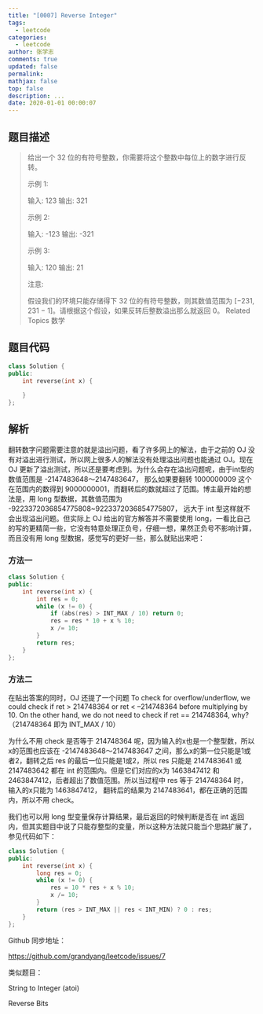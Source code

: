 ```yaml
---
title: "[0007] Reverse Integer"
tags:
  - leetcode
categories:
  - leetcode
author: 张学志
comments: true
updated: false
permalink:
mathjax: false
top: false
description: ...
date: 2020-01-01 00:00:07
---
```


## 题目描述

> 给出一个 32 位的有符号整数，你需要将这个整数中每位上的数字进行反转。 
> 
> 示例 1: 
> 
> 输入: 123
> 输出: 321
> 
> 
> 示例 2: 
> 
> 输入: -123
> 输出: -321
> 
> 
> 示例 3: 
> 
> 输入: 120
> 输出: 21
> 
> 
> 注意: 
> 
> 假设我们的环境只能存储得下 32 位的有符号整数，则其数值范围为 [−231, 231 − 1]。请根据这个假设，如果反转后整数溢出那么就返回 0。 
> Related Topics 数学

## 题目代码

```cpp
class Solution {
public:
    int reverse(int x) {
        
    }
};
```

## 解析

翻转数字问题需要注意的就是溢出问题，看了许多网上的解法，由于之前的 OJ 没有对溢出进行测试，所以网上很多人的解法没有处理溢出问题也能通过 OJ。现在 OJ 更新了溢出测试，所以还是要考虑到。为什么会存在溢出问题呢，由于int型的数值范围是 -2147483648～2147483647， 那么如果要翻转 1000000009 这个在范围内的数得到 9000000001，而翻转后的数就超过了范围。博主最开始的想法是，用 long 型数据，其数值范围为 -9223372036854775808~9223372036854775807， 远大于 int 型这样就不会出现溢出问题。但实际上 OJ 给出的官方解答并不需要使用 long，一看比自己的写的更精简一些，它没有特意处理正负号，仔细一想，果然正负号不影响计算，而且没有用 long 型数据，感觉写的更好一些，那么就贴出来吧：

### 方法一

```cpp
class Solution {
public:
    int reverse(int x) {
        int res = 0;
        while (x != 0) {
            if (abs(res) > INT_MAX / 10) return 0;
            res = res * 10 + x % 10;
            x /= 10;
        }
        return res;
    }
};
```

### 方法二

在贴出答案的同时，OJ 还提了一个问题 To check for overflow/underflow, we could check if ret > 214748364 or ret < –214748364 before multiplying by 10. On the other hand, we do not need to check if ret == 214748364, why? （214748364 即为 INT_MAX / 10）

为什么不用 check 是否等于 214748364 呢，因为输入的x也是一个整型数，所以x的范围也应该在 -2147483648～2147483647 之间，那么x的第一位只能是1或者2，翻转之后 res 的最后一位只能是1或2，所以 res 只能是 2147483641 或 2147483642 都在 int 的范围内。但是它们对应的x为 1463847412 和 2463847412，后者超出了数值范围。所以当过程中 res 等于 214748364 时， 输入的x只能为 1463847412， 翻转后的结果为 2147483641，都在正确的范围内，所以不用 check。

我们也可以用 long 型变量保存计算结果，最后返回的时候判断是否在 int 返回内，但其实题目中说了只能存整型的变量，所以这种方法就只能当个思路扩展了，参见代码如下：

```cpp
class Solution {
public:
    int reverse(int x) {
        long res = 0;
        while (x != 0) {
            res = 10 * res + x % 10;
            x /= 10;
        }
        return (res > INT_MAX || res < INT_MIN) ? 0 : res;
    }
};
```

Github 同步地址：

https://github.com/grandyang/leetcode/issues/7

 

类似题目：

String to Integer (atoi)

Reverse Bits


